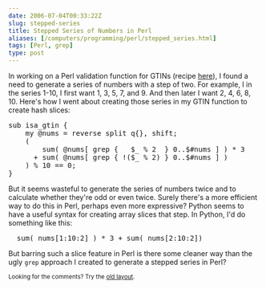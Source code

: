 ```yaml
--- 
date: 2006-07-04T00:33:22Z
slug: stepped-series
title: Stepped Series of Numbers in Perl
aliases: [/computers/programming/perl/stepped_series.html]
tags: [Perl, grep]
type: post
---
```


<p>In working on a Perl validation function for GTINs
(recipe <a href="http://www.gs1.org/productssolutions/idkeys/support/check_digit_calculator.html#how" title="GTIN/EAN/UPC validation tables">here</a>), I found a need to generate a
series of numbers with a step of two. For example, I in the series 1-10, I
first want 1, 3, 5, 7, and 9. And then later I want 2, 4, 6, 8, 10. Here's how
I went about creating those series in my GTIN function to create hash
slices:</p>

<pre>
sub isa_gtin {
    my @nums = reverse split q{}, shift;
    (
        sum( @nums[ grep {   $_ % 2  } 0..$#nums ] ) * 3
      + sum( @nums[ grep { !($_ % 2) } 0..$#nums ] )
    ) % 10 == 0;
}
</pre>

<p>But it seems wasteful to generate the series of numbers twice and to
calculate whether they're odd or even twice. Surely there's a more efficient
way to do this in Perl, perhaps even more expressive? Python seems to have a
useful syntax for creating array slices that step. In Python, I'd do something
like this:</p>

<pre>
  sum( nums[1:10:2] ) * 3 + sum( nums[2:10:2])
</pre>

<p>But barring such a slice feature in Perl is there some cleaner way than the
ugly <code>grep</code> approach I created to generate a stepped series in
Perl?</p>

<p class="past"><small>Looking for the comments? Try the <a rel="nofollow" href="//past.justatheory.com/computers/programming/perl/stepped_series.html">old layout</a>.</small></p>


